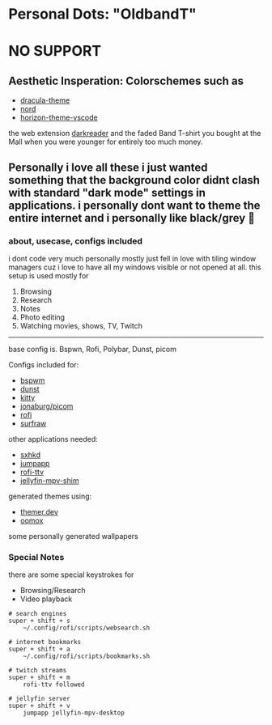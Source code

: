 # Personal Dots: "OldbandT"
# NO SUPPORT
## Aesthetic Insperation: Colorschemes such as
- [dracula-theme](https://github.com/dracula/dracula-theme)
- [nord](https://github.com/arcticicestudio/nord)
- [horizon-theme-vscode](https://github.com/jolaleye/horizon-theme-vscode)

the web extension [darkreader](https://darkreader.org/)
and the faded Band T-shirt you bought at the Mall when
you were younger for entirely too much money.

Personally i love all these i just wanted something that the background color didnt clash with standard "dark mode"
settings in applications. i personally dont want to theme
the entire internet and i personally like black/grey 🖤
---
### about, usecase, configs included
i dont code very much personally mostly just fell in love with tiling window managers cuz i love to have all my windows visible or not opened at all.
this setup is used mostly for 
1. Browsing
2. Research
3. Notes
4. Photo editing
5. Watching movies, shows, TV, Twitch
---
base config is.
Bspwn, Rofi, Polybar, Dunst, picom

Configs included for:
- [bspwm](https://github.com/baskerville/bspwm)
- [dunst](https://github.com/dunst-project/dunst)
- [kitty](https://github.com/kovidgoyal/kitty)
- [jonaburg/picom](https://github.com/jonaburg/picom)
- [rofi](https://github.com/davatorium/rofi)
- [surfraw](https://github.com/kisom/surfraw)

other applications needed:
- [sxhkd](https://github.com/baskerville/sxhkd)
- [jumpapp](https://github.com/mkropat/jumpapp)
- [rofi-ttv](https://github.com/loiccoyle/rofi-ttv)
- [jellyfin-mpv-shim](https://github.com/iwalton3/jellyfin-mpv-shim)

generated themes using:
- [themer.dev](https://themer.dev/?colors.dark.accent0=%239b5c78&colors.dark.accent1=%23ec9e9b&colors.dark.accent2=%2374ae93&colors.dark.accent3=%2374ae93&colors.dark.accent4=%236d959f&colors.dark.accent5=%23878a9b&colors.dark.accent6=%23a5b0b8&colors.dark.accent7=%23b294bb&colors.dark.shade0=%23181A1B&colors.dark.shade1=%23343637&colors.dark.shade2=%23515253&colors.dark.shade3=%236D6E6F&colors.dark.shade4=%23898A8A&colors.dark.shade5=%23A6A6A6&colors.dark.shade6=%23C2C2C2&colors.dark.shade7=%23D0D0D0&colors.light.accent0=%23F03E4D&colors.light.accent1=%23F37735&colors.light.accent2=%23EEBA21&colors.light.accent3=%2397BD2D&colors.light.accent4=%231FC598&colors.light.accent5=%2353A6E1&colors.light.accent6=%23BF65F0&colors.light.accent7=%23EE4EB8&colors.light.shade0=%23FFFCFF&colors.light.shade1=%23E0DCE0&colors.light.shade2=%23C1BCC2&colors.light.shade3=%23A29DA3&colors.light.shade4=%23847E85&colors.light.shade5=%23656066&colors.light.shade6=%23474247&colors.light.shade7=%23282629&activeColorSet=dark&calculateIntermediaryShades.dark=false&calculateIntermediaryShades.light=false)
- [oomox](https://github.com/themix-project/oomox)

some personally generated wallpapers

### Special Notes

there are some special keystrokes for 
- Browsing/Research
- Video playback

```
# search engines
super + shift + s
    ~/.config/rofi/scripts/websearch.sh

# internet bookmarks
super + shift + a
    ~/.config/rofi/scripts/bookmarks.sh

# twitch streams
super + shift + m
    rofi-ttv followed

# jellyfin server
super + shift + v
    jumpapp jellyfin-mpv-desktop

```



